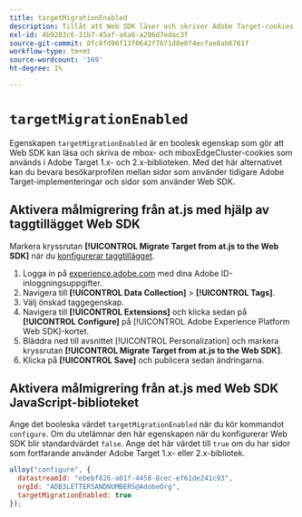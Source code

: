 ```yaml
---
title: targetMigrationEnabled
description: Tillåt att Web SDK läser och skriver Adobe Target-cookies.
exl-id: 4b9203c6-31b7-45af-a6a6-a206d7edac3f
source-git-commit: 8fc0fd96f13f0642f7671d0e0f4ecfae8ab6761f
workflow-type: tm+mt
source-wordcount: '169'
ht-degree: 1%

---
```


# `targetMigrationEnabled`

Egenskapen `targetMigrationEnabled` är en boolesk egenskap som gör att Web SDK kan läsa och skriva de mbox- och mboxEdgeCluster-cookies som används i Adobe Target 1.x- och 2.x-biblioteken. Med det här alternativet kan du bevara besökarprofilen mellan sidor som använder tidigare Adobe Target-implementeringar och sidor som använder Web SDK.

## Aktivera målmigrering från at.js med hjälp av taggtillägget Web SDK

Markera kryssrutan **[!UICONTROL Migrate Target from at.js to the Web SDK]** när du [konfigurerar taggtillägget](/help/tags/extensions/client/web-sdk/web-sdk-extension-configuration.md).

1. Logga in på [experience.adobe.com](https://experience.adobe.com) med dina Adobe ID-inloggningsuppgifter.
1. Navigera till **[!UICONTROL Data Collection]** > **[!UICONTROL Tags]**.
1. Välj önskad taggegenskap.
1. Navigera till **[!UICONTROL Extensions]** och klicka sedan på **[!UICONTROL Configure]** på [!UICONTROL Adobe Experience Platform Web SDK]-kortet.
1. Bläddra ned till avsnittet [!UICONTROL Personalization] och markera kryssrutan **[!UICONTROL Migrate Target from at.js to the Web SDK]**.
1. Klicka på **[!UICONTROL Save]** och publicera sedan ändringarna.

## Aktivera målmigrering från at.js med Web SDK JavaScript-biblioteket

Ange det booleska värdet `targetMigrationEnabled` när du kör kommandot `configure`. Om du utelämnar den här egenskapen när du konfigurerar Web SDK blir standardvärdet `false`. Ange det här värdet till `true` om du har sidor som fortfarande använder Adobe Target 1.x- eller 2.x-bibliotek.

```js
alloy("configure", {
  datastreamId: "ebebf826-a01f-4458-8cec-ef61de241c93",
  orgId: "ADB3LETTERSANDNUMBERS@AdobeOrg",
  targetMigrationEnabled: true
});
```
